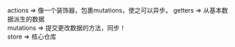 actions => 像一个装饰器，包裹mutations，使之可以异步。
getters => 从基本数据派生的数据  
mutations => 提交更改数据的方法，同步！      
 store => 核心仓库   